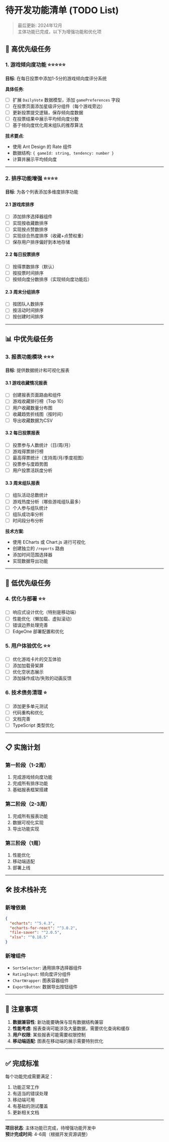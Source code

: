 # 待开发功能清单 (TODO List)

> 最后更新: 2024年12月  
> 主体功能已完成，以下为增强功能和优化项

## 🚀 高优先级任务

### 1. 游戏倾向度功能 ⭐⭐⭐⭐⭐
**目标**: 在每日投票中添加1-5分的游戏倾向度评分系统

**具体任务**:
- [ ] 扩展 `DailyVote` 数据模型，添加 `gamePreferences` 字段
- [ ] 在投票页面添加星级评分组件（每个游戏旁边）
- [ ] 更新投票提交逻辑，保存倾向度数据
- [ ] 在投票结果中展示平均倾向度分数
- [ ] 基于倾向度优化周末组队的推荐算法

**技术要点**:
- 使用 Ant Design 的 Rate 组件
- 数据结构: `{ gameId: string, tendency: number }`
- 计算并展示平均倾向度

---

### 2. 排序功能增强 ⭐⭐⭐⭐
**目标**: 为各个列表添加多维度排序功能

#### 2.1 游戏库排序
- [ ] 添加排序选择器组件
- [ ] 实现按收藏数排序
- [ ] 实现按点赞数排序
- [ ] 实现综合热度排序（收藏+点赞权重）
- [ ] 保存用户排序偏好到本地存储

#### 2.2 每日投票排序
- [ ] 按得票数排序（默认）
- [ ] 按投票时间排序
- [ ] 按倾向度分数排序（实现倾向度功能后）

#### 2.3 周末分组排序
- [ ] 按团队人数排序
- [ ] 按活动时间排序
- [ ] 按创建时间排序

---

## 📊 中优先级任务

### 3. 报表功能模块 ⭐⭐⭐
**目标**: 提供数据统计和可视化报表

#### 3.1 游戏收藏情况报表
- [ ] 创建报表页面路由和组件
- [ ] 游戏收藏排行榜（Top 10）
- [ ] 用户收藏数量分布图
- [ ] 收藏趋势折线图（按时间）
- [ ] 导出收藏数据为CSV

#### 3.2 每日投票报表
- [ ] 投票参与人数统计（日/周/月）
- [ ] 游戏得票排行榜
- [ ] 最高得票统计（支持周/月/季度视图）
- [ ] 投票参与度趋势图
- [ ] 用户投票活跃度分析

#### 3.3 周末组队报表
- [ ] 组队活动总数统计
- [ ] 游戏热度分析（哪些游戏组队最多）
- [ ] 个人参与组队统计
- [ ] 组队成功率分析
- [ ] 时间段分布分析

**技术方案**:
- 使用 ECharts 或 Chart.js 进行可视化
- 创建独立的 `/reports` 路由
- 添加时间范围选择器
- 实现数据导出功能

---

## 🔧 低优先级任务

### 4. 优化与部署 ⭐⭐
- [ ] 响应式设计优化（特别是移动端）
- [ ] 性能优化（懒加载、虚拟滚动）
- [ ] 错误边界处理完善
- [ ] EdgeOne 部署配置和优化

### 5. 用户体验优化 ⭐⭐
- [ ] 优化游戏卡片的交互体验
- [ ] 添加加载骨架屏
- [ ] 优化空状态展示
- [ ] 添加操作成功/失败的动画反馈

### 6. 技术债务清理 ⭐
- [ ] 添加更多单元测试
- [ ] 代码重构和优化
- [ ] 文档完善
- [ ] TypeScript 类型优化

---

## 📋 实施计划

### 第一阶段（1-2周）
1. 完成游戏倾向度功能
2. 完成所有排序功能
3. 基础报表框架搭建

### 第二阶段（2-3周）
1. 完成所有报表功能
2. 数据可视化实现
3. 导出功能实现

### 第三阶段（1周）
1. 性能优化
2. 移动端适配
3. 部署上线

---

## 🛠️ 技术栈补充

### 新增依赖
```json
{
  "echarts": "^5.4.3",
  "echarts-for-react": "^3.0.2",
  "file-saver": "^2.0.5",
  "xlsx": "^0.18.5"
}
```

### 新增组件
- `SortSelector`: 通用排序选择器组件
- `RatingInput`: 倾向度评分组件
- `ChartWrapper`: 图表容器组件
- `ExportButton`: 数据导出按钮组件

---

## 📝 注意事项

1. **数据兼容性**: 新功能要确保与现有数据结构兼容
2. **性能考虑**: 报表查询可能涉及大量数据，需要优化查询和缓存
3. **用户权限**: 某些报表可能需要权限控制
4. **移动端适配**: 图表在移动端的展示需要特别优化

---

## ✅ 完成标准

每个功能完成需要满足：
1. 功能正常工作
2. 有适当的错误处理
3. 移动端可用
4. 有基础的测试覆盖
5. 更新相关文档

---

**项目状态**: 主体功能已完成，待增强功能开发中  
**预计完成时间**: 4-6周（根据开发资源调整） 